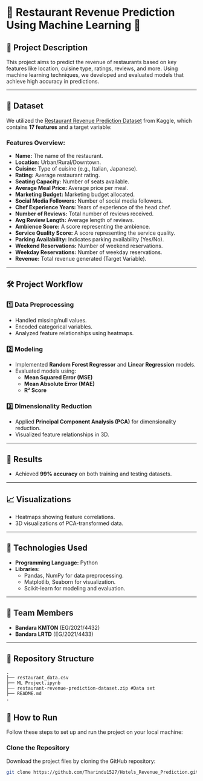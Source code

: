 # 🌟 Restaurant Revenue Prediction Using Machine Learning 🌟

## 📌 Project Description  
This project aims to predict the revenue of restaurants based on key features like location, cuisine type, ratings, reviews, and more. Using machine learning techniques, we developed and evaluated models that achieve high accuracy in predictions.

---

## 📂 Dataset  
We utilized the [Restaurant Revenue Prediction Dataset](https://www.kaggle.com/datasets/anthonytherrien/restaurant-revenue-prediction-dataset) from Kaggle, which contains **17 features** and a target variable:  

### Features Overview:
- **Name:** The name of the restaurant.  
- **Location:** Urban/Rural/Downtown.  
- **Cuisine:** Type of cuisine (e.g., Italian, Japanese).  
- **Rating:** Average restaurant rating.  
- **Seating Capacity:** Number of seats available.  
- **Average Meal Price:** Average price per meal.  
- **Marketing Budget:** Marketing budget allocated.  
- **Social Media Followers:** Number of social media followers.  
- **Chef Experience Years:** Years of experience of the head chef.  
- **Number of Reviews:** Total number of reviews received.  
- **Avg Review Length:** Average length of reviews.  
- **Ambience Score:** A score representing the ambience.  
- **Service Quality Score:** A score representing the service quality.  
- **Parking Availability:** Indicates parking availability (Yes/No).  
- **Weekend Reservations:** Number of weekend reservations.  
- **Weekday Reservations:** Number of weekday reservations.  
- **Revenue:** Total revenue generated (Target Variable).  

---

## 🛠️ Project Workflow  

### 1️⃣ Data Preprocessing  
- Handled missing/null values.  
- Encoded categorical variables.  
- Analyzed feature relationships using heatmaps.  

### 2️⃣ Modeling  
- Implemented **Random Forest Regressor** and **Linear Regression** models.  
- Evaluated models using:  
  - **Mean Squared Error (MSE)**  
  - **Mean Absolute Error (MAE)**  
  - **R² Score**  

### 3️⃣ Dimensionality Reduction  
- Applied **Principal Component Analysis (PCA)** for dimensionality reduction.  
- Visualized feature relationships in 3D.  

---

## 🎯 Results  
- Achieved **99% accuracy** on both training and testing datasets.  

---

## 📈 Visualizations  
- Heatmaps showing feature correlations.  
- 3D visualizations of PCA-transformed data.  

---

## 🔧 Technologies Used  
- **Programming Language:** Python  
- **Libraries:**  
  - Pandas, NumPy for data preprocessing.  
  - Matplotlib, Seaborn for visualization.  
  - Scikit-learn for modeling and evaluation.  

---

## 👥 Team Members  
- **Bandara KMTON** (EG/2021/4432)  
- **Bandara LRTD** (EG/2021/4433)

---

## 📂 Repository Structure 

```
.
├── restaurant_data.csv   
├── ML Project.ipynb
├── restaurant-revenue-prediction-dataset.zip #Data set
├── README.md
.
```
## 📌 How to Run  

Follow these steps to set up and run the project on your local machine:  

### Clone the Repository  
Download the project files by cloning the GitHub repository:  
```bash
git clone https://github.com/Tharindu1527/Hotels_Revenue_Prediction.git
```





          
